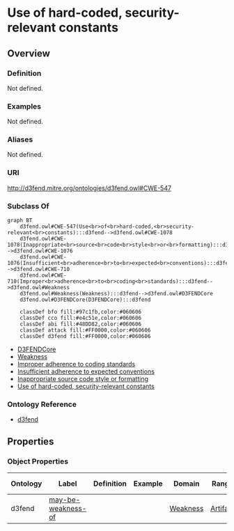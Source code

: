 # Use of hard-coded, security-relevant constants

## Overview

### Definition
Not defined.

### Examples
Not defined.

### Aliases
Not defined.

### URI
http://d3fend.mitre.org/ontologies/d3fend.owl#CWE-547

### Subclass Of
```mermaid
graph BT
    d3fend.owl#CWE-547(Use<br>of<br>hard-coded,<br>security-relevant<br>constants):::d3fend-->d3fend.owl#CWE-1078
    d3fend.owl#CWE-1078(Inappropriate<br>source<br>code<br>style<br>or<br>formatting):::d3fend-->d3fend.owl#CWE-1076
    d3fend.owl#CWE-1076(Insufficient<br>adherence<br>to<br>expected<br>conventions):::d3fend-->d3fend.owl#CWE-710
    d3fend.owl#CWE-710(Improper<br>adherence<br>to<br>coding<br>standards):::d3fend-->d3fend.owl#Weakness
    d3fend.owl#Weakness(Weakness):::d3fend-->d3fend.owl#D3FENDCore
    d3fend.owl#D3FENDCore(D3FENDCore):::d3fend
    
    classDef bfo fill:#97c1fb,color:#060606
    classDef cco fill:#e4c51e,color:#060606
    classDef abi fill:#48DD82,color:#060606
    classDef attack fill:#FF0000,color:#060606
    classDef d3fend fill:#FF0000,color:#060606
```

- [D3FENDCore](/docs/ontology/reference/model/D3FENDCore/D3FENDCore.md)
- [Weakness](/docs/ontology/reference/model/D3FENDCore/Weakness/Weakness.md)
- [Improper adherence to coding standards](/docs/ontology/reference/model/D3FENDCore/Weakness/Improper%20adherence%20to%20coding%20standards/Improper%20adherence%20to%20coding%20standards.md)
- [Insufficient adherence to expected conventions](/docs/ontology/reference/model/D3FENDCore/Weakness/Improper%20adherence%20to%20coding%20standards/Insufficient%20adherence%20to%20expected%20conventions/Insufficient%20adherence%20to%20expected%20conventions.md)
- [Inappropriate source code style or formatting](/docs/ontology/reference/model/D3FENDCore/Weakness/Improper%20adherence%20to%20coding%20standards/Insufficient%20adherence%20to%20expected%20conventions/Inappropriate%20source%20code%20style%20or%20formatting/Inappropriate%20source%20code%20style%20or%20formatting.md)
- [Use of hard-coded, security-relevant constants](/docs/ontology/reference/model/D3FENDCore/Weakness/Improper%20adherence%20to%20coding%20standards/Insufficient%20adherence%20to%20expected%20conventions/Inappropriate%20source%20code%20style%20or%20formatting/Use%20of%20hard-coded%2C%20security-relevant%20constants/Use%20of%20hard-coded%2C%20security-relevant%20constants.md)


### Ontology Reference
- [d3fend](http://d3fend.mitre.org/ontologies/d3fend.owl#)

## Properties
### Object Properties
| Ontology | Label | Definition | Example | Domain | Range | Inverse Of |
|----------|-------|------------|---------|--------|-------|------------|
| d3fend | [may-be-weakness-of](http://d3fend.mitre.org/ontologies/d3fend.owl#may-be-weakness-of) |  |  | [Weakness](/docs/ontology/reference/model/D3FENDCore/Weakness/Weakness.md) | [Artifact](/docs/ontology/reference/model/D3FENDCore/Artifact/Artifact.md) | [may-have-weakness](http://d3fend.mitre.org/ontologies/d3fend.owl#may-have-weakness) |

